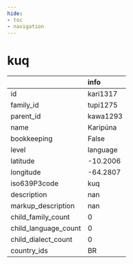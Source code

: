 ```yaml
---
hide:
- toc
- navigation
---
```

# kuq
|                      | info     |
|:---------------------|:---------|
| id                   | kari1317 |
| family_id            | tupi1275 |
| parent_id            | kawa1293 |
| name                 | Karipúna |
| bookkeeping          | False    |
| level                | language |
| latitude             | -10.2006 |
| longitude            | -64.2807 |
| iso639P3code         | kuq      |
| description          | nan      |
| markup_description   | nan      |
| child_family_count   | 0        |
| child_language_count | 0        |
| child_dialect_count  | 0        |
| country_ids          | BR       |